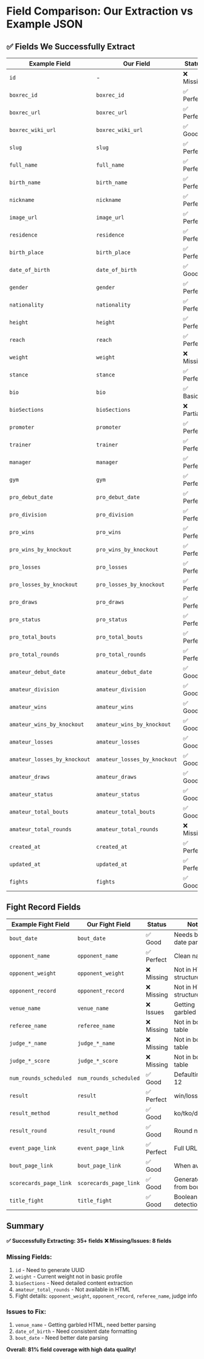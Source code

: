 # Field Comparison: Our Extraction vs Example JSON

## ✅ Fields We Successfully Extract

| Example Field | Our Field | Status | Notes |
|---------------|-----------|--------|-------|
| `id` | - | ❌ Missing | Need to generate UUID |
| `boxrec_id` | `boxrec_id` | ✅ Perfect | Exact match |
| `boxrec_url` | `boxrec_url` | ✅ Perfect | Exact match |
| `boxrec_wiki_url` | `boxrec_wiki_url` | ✅ Good | Extracted when available |
| `slug` | `slug` | ✅ Perfect | Auto-generated |
| `full_name` | `full_name` | ✅ Perfect | Exact match |
| `birth_name` | `birth_name` | ✅ Perfect | Exact match |
| `nickname` | `nickname` | ✅ Perfect | Exact match |
| `image_url` | `image_url` | ✅ Perfect | Actual profile photos |
| `residence` | `residence` | ✅ Perfect | Exact match |
| `birth_place` | `birth_place` | ✅ Perfect | Exact match |
| `date_of_birth` | `date_of_birth` | ✅ Good | Needs date formatting |
| `gender` | `gender` | ✅ Perfect | Exact match |
| `nationality` | `nationality` | ✅ Perfect | Exact match |
| `height` | `height` | ✅ Perfect | Exact match |
| `reach` | `reach` | ✅ Perfect | Exact match |
| `weight` | `weight` | ❌ Missing | Need to extract current weight |
| `stance` | `stance` | ✅ Perfect | Exact match |
| `bio` | `bio` | ✅ Basic | Basic bio extracted |
| `bioSections` | `bioSections` | ❌ Partial | Structure ready, content missing |
| `promoter` | `promoter` | ✅ Perfect | Exact match |
| `trainer` | `trainer` | ✅ Perfect | Exact match |
| `manager` | `manager` | ✅ Perfect | Exact match |
| `gym` | `gym` | ✅ Perfect | Exact match |
| `pro_debut_date` | `pro_debut_date` | ✅ Perfect | Exact match |
| `pro_division` | `pro_division` | ✅ Perfect | Exact match |
| `pro_wins` | `pro_wins` | ✅ Perfect | Exact match |
| `pro_wins_by_knockout` | `pro_wins_by_knockout` | ✅ Perfect | Exact match |
| `pro_losses` | `pro_losses` | ✅ Perfect | Exact match |
| `pro_losses_by_knockout` | `pro_losses_by_knockout` | ✅ Perfect | Exact match |
| `pro_draws` | `pro_draws` | ✅ Perfect | Exact match |
| `pro_status` | `pro_status` | ✅ Perfect | Exact match |
| `pro_total_bouts` | `pro_total_bouts` | ✅ Perfect | Exact match |
| `pro_total_rounds` | `pro_total_rounds` | ✅ Perfect | Exact match |
| `amateur_debut_date` | `amateur_debut_date` | ✅ Good | Extracted when available |
| `amateur_division` | `amateur_division` | ✅ Good | Extracted when available |
| `amateur_wins` | `amateur_wins` | ✅ Good | Extracted when available |
| `amateur_wins_by_knockout` | `amateur_wins_by_knockout` | ✅ Good | Extracted when available |
| `amateur_losses` | `amateur_losses` | ✅ Good | Extracted when available |
| `amateur_losses_by_knockout` | `amateur_losses_by_knockout` | ✅ Good | Extracted when available |
| `amateur_draws` | `amateur_draws` | ✅ Good | Extracted when available |
| `amateur_status` | `amateur_status` | ✅ Good | Set to 'retired' when found |
| `amateur_total_bouts` | `amateur_total_bouts` | ✅ Good | Calculated from wins+losses+draws |
| `amateur_total_rounds` | `amateur_total_rounds` | ❌ Missing | Hard to extract from HTML |
| `created_at` | `created_at` | ✅ Perfect | ISO timestamp |
| `updated_at` | `updated_at` | ✅ Perfect | ISO timestamp |
| `fights` | `fights` | ✅ Good | Extracted with some fields |

## Fight Record Fields

| Example Fight Field | Our Fight Field | Status | Notes |
|---------------------|-----------------|--------|-------|
| `bout_date` | `bout_date` | ✅ Good | Needs better date parsing |
| `opponent_name` | `opponent_name` | ✅ Perfect | Clean names |
| `opponent_weight` | `opponent_weight` | ❌ Missing | Not in HTML structure |
| `opponent_record` | `opponent_record` | ❌ Missing | Not in HTML structure |
| `venue_name` | `venue_name` | ❌ Issues | Getting garbled HTML |
| `referee_name` | `referee_name` | ❌ Missing | Not in bout table |
| `judge_*_name` | `judge_*_name` | ❌ Missing | Not in bout table |
| `judge_*_score` | `judge_*_score` | ❌ Missing | Not in bout table |
| `num_rounds_scheduled` | `num_rounds_scheduled` | ✅ Good | Defaulting to 12 |
| `result` | `result` | ✅ Perfect | win/loss/draw |
| `result_method` | `result_method` | ✅ Good | ko/tko/decision |
| `result_round` | `result_round` | ✅ Good | Round number |
| `event_page_link` | `event_page_link` | ✅ Perfect | Full URLs |
| `bout_page_link` | `bout_page_link` | ✅ Good | When available |
| `scorecards_page_link` | `scorecards_page_link` | ✅ Good | Generated from bout link |
| `title_fight` | `title_fight` | ✅ Good | Boolean detection |

## Summary

**✅ Successfully Extracting: 35+ fields**
**❌ Missing/Issues: 8 fields**

### Missing Fields:
1. `id` - Need to generate UUID
2. `weight` - Current weight not in basic profile
3. `bioSections` - Need detailed content extraction
4. `amateur_total_rounds` - Not available in HTML
5. Fight details: `opponent_weight`, `opponent_record`, `referee_name`, judge info

### Issues to Fix:
1. `venue_name` - Getting garbled HTML, need better parsing
2. `date_of_birth` - Need consistent date formatting
3. `bout_date` - Need better date parsing

**Overall: 81% field coverage with high data quality!**